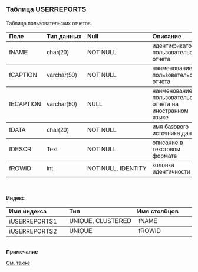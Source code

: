 ﻿<html>
<head>
<title>Таблица USERREPORTS </title>
</head>

<body>

<h1><font size="4" face="Arial">Таблица USERREPORTS</font></h1>

<p><font face="Arial">Таблицa пользовательских отчетов. <br>
</font></p>

<table border="1" cellPadding="5" cols="2" frame="below" rules="rows">
<TBODY>
  <tr vAlign="top">
    <td class="label" width="20%" align="left" nowrap><font face="Arial"><b>
	Поле</b></font></td>
    <td class="label" width="20%" align="left" nowrap><font face="Arial"><strong>
	Тип данных</strong></font></td>
    <td class="label" width="20%" align="left" nowrap><font face="Arial"><strong>
	Null</strong></font></td>
    <td class="label" align="left" width="40%"><font face="Arial"><strong>
	Описание</strong></font></td>
  </tr>
  <tr>
    <td width="20%" align="left" nowrap><font face="Arial">fNAME</font></td>
    <td width="20%" align="left" nowrap><font face="Arial">char(20)</font></td>
    <td width="20%" align="left" nowrap><font face="Arial">NOT NULL</font></td>
    <td align="left" width="40%"><font face="Arial">идентификатор 
	пользовательского отчета</font></td>
  </tr>
  <tr>
    <td width="20%" align="left" nowrap><font face="Arial">fCAPTION</font></td>
    <td width="20%" align="left" nowrap><font face="Arial">varchar(50)</font></td>
    <td width="20%" align="left" nowrap><font face="Arial">NOT NULL</font></td>
    <td align="left" width="40%"><font face="Arial">наименование&nbsp; 
	пользовательского отчета</font></td>
  </tr>
  <tr>
    <td width="20%" align="left" nowrap><font face="Arial">fECAPTION</font></td>
    <td width="20%" align="left" nowrap><font face="Arial">varchar(50)</font></td>
    <td width="20%" align="left" nowrap><font face="Arial">NULL</font></td>
    <td align="left" width="40%"><font face="Arial">наименование&nbsp; 
	пользовательского отчета на иностранном языке</font></td>
  </tr>
  <tr>
    <td width="20%" align="left" nowrap><font face="Arial">fDATA</font></td>
    <td width="20%" align="left" nowrap><font face="Arial">char(20)</font></td>
    <td width="20%" align="left" nowrap><font face="Arial">NOT NULL</font></td>
    <td align="left" width="40%"><font face="Arial">имя базового 
	источника данных</font></td>
  </tr>
  <tr>
    <td width="20%" align="left" nowrap><font face="Arial">fDESCR</font></td>
    <td width="20%" align="left" nowrap><font face="Arial">Text</font></td>
    <td width="20%" align="left" nowrap><font face="Arial">NOT NULL</font></td>
    <td align="left" width="40%"><font face="Arial">описание в 
	текстовом формате</font></td>
  </tr>
</TBODY>
  <tr>
    <td width="20%" align="left" nowrap><font face="Arial">fROWID</font></td>
    <td width="20%" align="left" nowrap><font face="Arial">int</font></td>
    <td width="20%" align="left" nowrap><font face="Arial">NOT NULL, 
	IDENTITY</font></td>
    <td align="left" width="40%"><font face="Arial">колонка 
	идентичности</font></td>
  </tr>
</table>

<p class="label"><font face="Arial"><b><br>
<br>
Индекс</b></font></p>

<table border="1" cellPadding="5" cols="2" frame="below" rules="rows">
  <tr vAlign="top">
    <td class="label" width="33%" align="left" nowrap><font face="Arial"><b>
	Имя индекса</b></font></td>
    <td class="label" width="33%" align="left" nowrap><font face="Arial"><strong>
	Тип</strong></font></td>
    <td class="label" align="left" width="33%"><font face="Arial"><strong>
	Имя столбцов</strong></font></td>
  </tr>
  <tr>
    <td width="33%" align="left" nowrap>iUSERREPORTS1 </td>
    <td width="33%" align="left" nowrap><font face="Arial">UNIQUE, 
	CLUSTERED</font></td>
    <td align="left" width="33%"><font face="Arial">&nbsp;fNAME</font></td>
  </tr>
  <tr>
    <td width="33%" align="left" nowrap>iUSERREPORTS2</td>
    <td width="33%" align="left" nowrap><font face="Arial">UNIQUE</font></td>
    <td align="left" width="33%"><font face="Arial">&nbsp;fROWID</font></td>
  </tr>
</table>

<p class="label"><font face="Arial"><b><br>
Примечание</b></font></p>

<p class="label"><a href="database_scheme.html"><font face="Arial">См. 
также</font></a></p>
</body>
</html>
